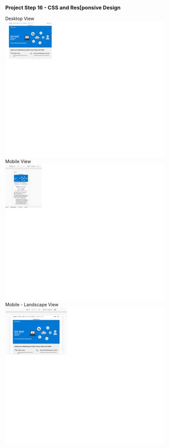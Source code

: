 ### Project Step 16 - CSS and Res[ponsive Design

Desktop View
![Desktop](https://github.com/gowebUSA/MSSA-Project/blob/master/ProjectSteps/ProjectStep16/files/Desktop-view.png?raw=true)
Mobile View
![Mobile](https://github.com/gowebUSA/MSSA-Project/blob/master/ProjectSteps/ProjectStep16/files/Mobile-view.png?raw=true)
Mobile - Landscape View
![Mobile Landscape](https://github.com/gowebUSA/MSSA-Project/blob/master/ProjectSteps/ProjectStep16/files/Mobile-Landscape-view.png?raw=true)
